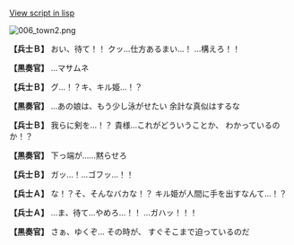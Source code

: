 [View script in lisp](../scripts/1630302.txt)

![006_town2.png](../images/backgrounds/006_town2.png)

**【兵士Ｂ】**
おい、待て！！
クッ…仕方あるまい…！
…構えろ！！

**【黒奏官】**
…マサムネ

**【兵士Ｂ】**
グ…！？キ、キル姫…！？

**【黒奏官】**
…あの娘は、もう少し泳がせたい
余計な真似はするな

**【兵士Ｂ】**
我らに剣を…！？
貴様…これがどういうことか、
わかっているのか！？

**【黒奏官】**
下っ端が……黙らせろ

**【兵士Ｂ】**
ガッ…！…ゴフッ…！！

**【兵士Ａ】**
な！？そ、そんなバカな！？
キル姫が人間に手を出すなんて…！？

**【兵士Ａ】**
…ま、待て…やめろ…！！
…ガハッ！！！

**【黒奏官】**
さぁ、ゆくぞ…
その時が、
すぐそこまで迫っているのだ